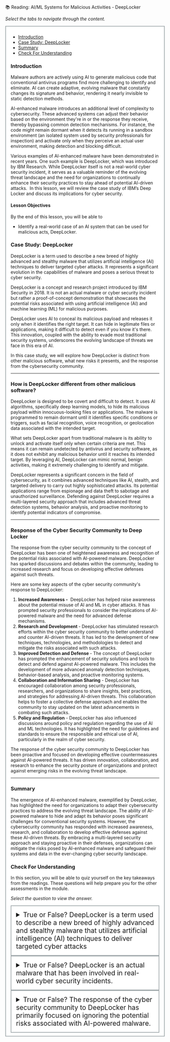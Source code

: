 📚 Reading: AI/ML Systems for Malicious Activities - DeepLocker

<p><em>Select the tabs to navigate through the content.</em></p>
<div style="margin: 1em 0%; padding: 10px 15px; border: 2px solid #A2AAAD; background: #ffffff; font-size: 100%; overflow: auto;">
<div class="enhanceable_content tabs">
<ul>
<li><a href="#fragment-1">Introduction</a></li>
<li><a href="#fragment-2">Case Study: DeepLocker </a></li>
<li><a href="#fragment-3">Summary</a></li>
<li><a href="#fragment-4">Check For Understanding</a></li>
</ul>
<div id="fragment-1" style="overflow: auto:;">
<h3>Introduction</h3>
<p><span>Malware authors are actively using AI to generate malicious code that conventional antivirus programs find more challenging to identify and eliminate. AI can create adaptive, evolving malware that constantly changes its signature and behavior, rendering it nearly invisible to static detection methods.</span></p>
<p><span>AI-enhanced malware introduces an additional level of complexity to cybersecurity. These advanced systems can adjust their behavior based on the environment they're in or the response they receive, thereby bypassing common detection mechanisms. For instance, the code might remain dormant when it detects its running in a sandbox environment (an isolated system used by security professionals for inspection) and activate only when they perceive an actual user environment, making detection and blocking difficult.</span></p>
<p><span>Various examples of AI-enhanced malware have been demonstrated in recent years. One such example is DeepLocker, which was introduced by IBM Research. While DeepLocker itself is not a real-world cyber security incident, it serves as a valuable reminder of the evolving threat landscape and the need for organizations to continually enhance their security practices to stay ahead of potential AI-driven attacks.&nbsp; In this lesson, we will review the case study of IBM’s Deep Locker and discuss its implications for cyber security.</span></p>
<h4>Lesson Objectives</h4>
<p>By the end of this lesson, you will be able to&nbsp;</p>
<ul>
<li>Identify a real-world case of an AI system that can be used for malicious acts, DeepLocker.</li>
</ul>
</div>
<div id="fragment-2" style="overflow: auto:;">
<h3>Case Study: DeepLocker</h3>
<p>DeepLocker is a term used to describe a new breed of highly advanced and stealthy malware that utilizes artificial intelligence (AI) techniques to deliver targeted cyber attacks. It represents a significant evolution in the capabilities of malware and poses a serious threat to cyber security.</p>
<p>DeepLocker is a concept and research project introduced by IBM Security in 2018. It is not an actual malware or cyber security incident but rather a proof-of-concept demonstration that showcases the potential risks associated with using artificial intelligence (AI) and machine learning (ML) for malicious purposes.</p>
<p>DeepLocker uses AI to conceal its malicious payload and releases it only when it identifies the right target. It can hide in legitimate files or applications, making it difficult to detect even if you know it's there. This innovation, coupled with the ability to evade most traditional security systems, underscores the evolving landscape of threats we face in this era of AI.</p>
<p>In this case study, we will explore how DeepLocker is distinct from other malicious software, what new risks it presents, and the response from the cybersecurity community.&nbsp;</p>
<hr>
<h3>How is DeepLocker different from other malicious software?</h3>
<p>DeepLocker is designed to be covert and difficult to detect. It uses AI algorithms, specifically deep learning models, to hide its malicious payload within innocuous-looking files or applications. The malware is programmed to remain dormant until it identifies specific conditions or triggers, such as facial recognition, voice recognition, or geolocation data associated with the intended target.</p>
<p>What sets DeepLocker apart from traditional malware is its ability to unlock and activate itself only when certain criteria are met. This means it can remain undetected by antivirus and security software, as it does not exhibit any malicious behavior until it reaches its intended target. By leveraging AI, DeepLocker can mimic normal, benign activities, making it extremely challenging to identify and mitigate.</p>
<p>DeepLocker represents a significant concern in the field of cybersecurity, as it combines advanced techniques like AI, stealth, and targeted delivery to carry out highly sophisticated attacks. Its potential applications range from espionage and data theft to sabotage and unauthorized surveillance. Defending against DeepLocker requires a multi-layered security approach that includes advanced threat detection systems, behavior analysis, and proactive monitoring to identify potential indicators of compromise.</p>
<hr>
<h3>Response of the Cyber Security Community to Deep Locker</h3>
<p>The response from the cyber security community to the concept of DeepLocker has been one of heightened awareness and recognition of the potential risks associated with AI-powered malware. DeepLocker has sparked discussions and debates within the community, leading to increased research and focus on developing effective defenses against such threats.</p>
<p>Here are some key aspects of the cyber security community's response to DeepLocker:</p>
<ol style="list-style-type: decimal;">
<li><strong>Increased Awareness -</strong> &nbsp;DeepLocker has helped raise awareness about the potential misuse of AI and ML in cyber attacks. It has prompted security professionals to consider the implications of AI-powered malware and the need for advanced defense mechanisms.</li>
<li><strong>Research and Development </strong>- DeepLocker has stimulated research efforts within the cyber security community to better understand and counter AI-driven threats. It has led to the development of new techniques, technologies, and methodologies to detect and mitigate the risks associated with such attacks.</li>
<li><strong>Improved Detection and Defense </strong>- The concept of DeepLocker has prompted the enhancement of security solutions and tools to detect and defend against AI-powered malware. This includes the development of more advanced anomaly detection techniques, behavior-based analysis, and proactive monitoring systems.</li>
<li><strong>Collaboration and Information Sharing</strong> - DeepLocker has encouraged collaboration among security professionals, researchers, and organizations to share insights, best practices, and strategies for addressing AI-driven threats. This collaboration helps to foster a collective defense approach and enables the community to stay updated on the latest advancements in combating such attacks.</li>
<li><strong>Policy and Regulation</strong> - DeepLocker has also influenced discussions around policy and regulation regarding the use of AI and ML technologies. It has highlighted the need for guidelines and standards to ensure the responsible and ethical use of AI, particularly in the realm of cyber security.</li>
</ol>
<p>The response of the cyber security community to DeepLocker has been proactive and focused on developing effective countermeasures against AI-powered threats. It has driven innovation, collaboration, and research to enhance the security posture of organizations and protect against emerging risks in the evolving threat landscape.</p>
<hr></div>
<div id="fragment-3" style="overflow: auto:;">
<h3>Summary</h3>
<p>The emergence of AI-enhanced malware, exemplified by DeepLocker, has highlighted the need for organizations to adapt their cybersecurity practices to address the evolving threat landscape. The ability of AI-powered malware to hide and adapt its behavior poses significant challenges for conventional security systems. However, the cybersecurity community has responded with increased awareness, research, and collaboration to develop effective defenses against these AI-driven threats. By embracing a multi-layered security approach and staying proactive in their defenses, organizations can mitigate the risks posed by AI-enhanced malware and safeguard their systems and data in the ever-changing cyber security landscape.</p>
</div>
<div id="fragment-4" style="overflow: auto:;">
<h3>Check For Understanding</h3>
<p>In this section, you will be able to quiz yourself on the key takeaways from the readings. These questions will help prepare you for the other assessments in the module.&nbsp;</p>
<p><em>Select the question to view the answer.</em></p>
<details>
<summary style="padding: 15px; font-size: 150%; border: 2px solid #A2AAAD;">True or False? DeepLocker is a term used to describe a new breed of highly advanced and stealthy malware that utilizes artificial intelligence (AI) techniques to deliver targeted cyber attacks&nbsp;</summary>
<p style="margin-left: 10px;">True</p>
</details><details>
<summary style="padding: 15px; font-size: 150%; border: 2px solid #A2AAAD;">True or False? DeepLocker is an actual malware that has been involved in real-world cyber security incidents.</summary>
<p style="margin-left: 10px;">False, DeepLocker is a research project developed by IBM in 2018 to study potential and/or emerging cyber security threats.&nbsp;</p>
</details><details>
<summary style="padding: 15px; font-size: 150%; border: 2px solid #A2AAAD;">True or False? The response of the cyber security community to DeepLocker has primarily focused on ignoring the potential risks associated with AI-powered malware.</summary>
<p style="margin-left: 10px;">False. DeepLocker has helped galvanize the cyber security community to the emerging threat of AI-powered malware.</p>
</details></div>
</div>
</div>